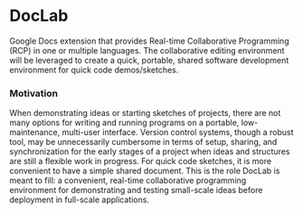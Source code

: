 # DocLab
Google Docs extension that provides Real-time Collaborative Programming (RCP) in one or multiple languages. The collaborative editing environment will be leveraged to create a quick, portable, shared software development environment for quick code demos/sketches.
### Motivation
When demonstrating ideas or starting sketches of projects, there are not many options for writing and running programs on a portable, low-maintenance, multi-user interface. Version control systems, though a robust tool, may be unnecessarily cumbersome in terms of setup, sharing, and synchronization for the early stages of a project when ideas and structures are still a flexible work in progress. For quick code sketches, it is more convenient to have a simple shared document. This is the role DocLab is meant to fill: a convenient, real-time collaborative programming environment for demonstrating and testing small-scale ideas before deployment in full-scale applications.
